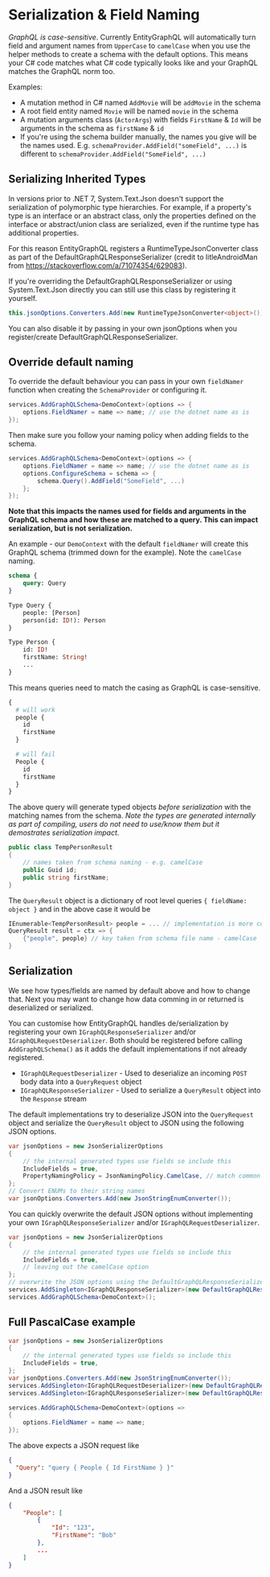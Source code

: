 # Serialization & Field Naming

_GraphQL is case-sensitive_. Currently EntityGraphQL will automatically turn field and argument names from `UpperCase` to `camelCase` when you use the helper methods to create a schema with the default options. This means your C# code matches what C# code typically looks like and your GraphQL matches the GraphQL norm too.

Examples:

- A mutation method in C# named `AddMovie` will be `addMovie` in the schema
- A root field entity named `Movie` will be named `movie` in the schema
- A mutation arguments class (`ActorArgs`) with fields `FirstName` & `Id` will be arguments in the schema as `firstName` & `id`
- If you're using the schema builder manually, the names you give will be the names used. E.g. `schemaProvider.AddField("someField", ...)` is different to `schemaProvider.AddField("SomeField", ...)`

## Serializing Inherited Types

In versions prior to .NET 7, System.Text.Json doesn't support the serialization of polymorphic type hierarchies. For example, if a property's type is an interface or an abstract class, only the properties defined on the interface or abstract/union class are serialized, even if the runtime type has additional properties. 

For this reason EntityGraphQL registers a RuntimeTypeJsonConverter class as part of the DefaultGraphQLResponseSerializer (credit to litleAndroidMan from https://stackoverflow.com/a/71074354/629083).

If you're overriding the DefaultGraphQLResponseSerializer or using System.Text.Json directly you can still use this class by registering it yourself.

```cs
this.jsonOptions.Converters.Add(new RuntimeTypeJsonConverter<object>());
```

You can also disable it by passing in your own jsonOptions when you register/create DefaultGraphQLResponseSerializer.


## Override default naming

To override the default behaviour you can pass in your own `fieldNamer` function when creating the `SchemaProvider` or configuring it.

```cs
services.AddGraphQLSchema<DemoContext>(options => {
    options.FieldNamer = name => name; // use the dotnet name as is
});
```

Then make sure you follow your naming policy when adding fields to the schema.

```cs
services.AddGraphQLSchema<DemoContext>(options => {
    options.FieldNamer = name => name; // use the dotnet name as is
    options.ConfigureSchema = schema => {
        schema.Query().AddField("SomeField", ...)
    };
});
```

**Note that this impacts the names used for fields and arguments in the GraphQL schema and how these are matched to a query. This can impact serialization, but is not serialization.**

An example - our `DemoContext` with the default `fieldNamer` will create this GraphQL schema (trimmed down for the example). Note the `camelCase` naming.

```graphql
schema {
    query: Query
}

Type Query {
    people: [Person]
    person(id: ID!): Person
}

Type Person {
    id: ID!
    firstName: String!
    ...
}
```

This means queries need to match the casing as GraphQL is case-sensitive.

```graphql
{
  # will work
  people {
    id
    firstName
  }

  # will fail
  People {
    id
    firstName
  }
}
```

The above query will generate typed objects _before serialization_ with the matching names from the schema. _Note the types are generated internally as part of compiling, users do not need to use/know them but it demostrates serialization impact_.

```cs
public class TempPersonResult
{
    // names taken from schema naming - e.g. camelCase
    public Guid id;
    public string firstName;
}
```

The `QueryResult` object is a dictionary of root level queries `{ fieldName: object }` and in the above case it would be

```cs
IEnumerable<TempPersonResult> people = ... // implementation is more complex and not shown here - see Entity Framework section for more info
QueryResult result = ctx => {
    {"people", people} // key taken from schema file name - camelCase
}
```

## Serialization

We see how types/fields are named by default above and how to change that. Next you may want to change how data comming in or returned is deserialized or serialized.

You can customise how EntityGraphQL handles de/serialization by registering your own `IGraphQLResponseSerializer` and/or `IGraphQLRequestDeserializer`. Both should be registered before calling `AddGraphQLSchema()` as it adds the default implementations if not already registered.

- `IGraphQLRequestDeserializer` - Used to deserialize an incoming `POST` body data into a `QueryRequest` object
- `IGraphQLResponseSerializer` - Used to serialize a `QueryResult` object into the `Response` stream

The default implementations try to deserialize JSON into the `QueryRequest` object and serialize the `QueryResult` object to JSON using the following JSON options.

```cs
var jsonOptions = new JsonSerializerOptions
{
    // the internal generated types use fields so include this
    IncludeFields = true,
    PropertyNamingPolicy = JsonNamingPolicy.CamelCase, // match common JSON style and fits with many GraphQL tools
};
// Convert ENUMs to their string names
var jsonOptions.Converters.Add(new JsonStringEnumConverter());
```

You can quickly overwrite the default JSON options without implementing your own `IGraphQLResponseSerializer` and/or `IGraphQLRequestDeserializer`.

```cs
var jsonOptions = new JsonSerializerOptions
{
    // the internal generated types use fields so include this
    IncludeFields = true,
    // leaving out the camelCase option
};
// overwrite the JSON options using the DefaultGraphQLResponseSerializer
services.AddSingleton<IGraphQLResponseSerializer>(new DefaultGraphQLResponseSerializer(jsonOptions));
services.AddGraphQLSchema<DemoContext>();
```

## Full PascalCase example

```cs
var jsonOptions = new JsonSerializerOptions
{
    // the internal generated types use fields so include this
    IncludeFields = true,
};
var jsonOptions.Converters.Add(new JsonStringEnumConverter());
services.AddSingleton<IGraphQLRequestDeserializer>(new DefaultGraphQLRequestDeserializer(jsonOptions));
services.AddSingleton<IGraphQLResponseSerializer>(new DefaultGraphQLResponseSerializer(jsonOptions));

services.AddGraphQLSchema<DemoContext>(options =>
{
    options.FieldNamer = name => name;
});
```

The above expects a JSON request like

```json
{
  "Query": "query { People { Id FirstName } }"
}
```

And a JSON result like

```json
{
    "People": [
        {
            "Id": "123",
            "FirstName": "Bob"
        },
        ...
    ]
}
```

